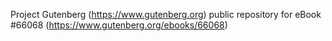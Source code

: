 Project Gutenberg (https://www.gutenberg.org) public repository for
eBook #66068 (https://www.gutenberg.org/ebooks/66068)
